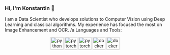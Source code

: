 ### Hi, I'm Konstantin 👋

I am a Data Scientist who develops solutions to Computer Vision using Deep Learning and classical algorithms. My experience has focused the most on Image Enhancement and OCR.
/a
Languages and Tools:
<p align="center">
  <img src="https://www.vectorlogo.zone/logos/python/python-icon.svg" alt="python" width="40" height="40"/>
  <img src="https://www.vectorlogo.zone/logos/opencv/opencv-icon.svg" alt="pytorch" width="40" height="40"/>
  <img src="https://www.vectorlogo.zone/logos/tensorflow/tensorflow-icon.svg" alt="pytorch" width="40" height="40"/>
  <img src="https://www.vectorlogo.zone/logos/docker/docker-icon.svg" alt="docker" width="40" height="40"/>
  <img src="https://www.vectorlogo.zone/logos/pytorch/pytorch-icon.svg" alt="docker" width="40" height="40"/>
</p>
